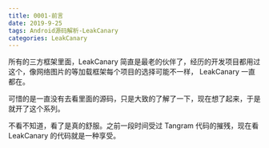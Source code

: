 ```yaml
---
title: 0001-前言
date: 2019-9-25
tags: Android源码解析-LeakCanary
categories: LeakCanary
---
```


所有的三方框架里面，LeakCanary 简直是最老的伙伴了，经历的开发项目都用过这个，像网络图片的等加载框架每个项目的选择可能不一样， LeakCanary 一直都在。

可惜的是一直没有去看里面的源码，只是大致的了解了一下，现在想了起来，于是就开了这个系列。

不看不知道，看了是真的舒服。之前一段时间受过 Tangram 代码的摧残，现在看 LeakCanary 的代码就是一种享受。